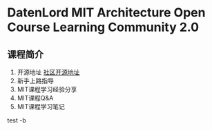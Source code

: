 # DatenLord MIT Architecture Open Course Learning Community 2.0

## 课程简介

1. 开源地址
   [社区开源地址](https://github.com/datenlord/training)
2. 新手上路指导
3. MIT课程学习经验分享
4. MIT课程Q&A
5. MIT课程学习笔记

test -b
